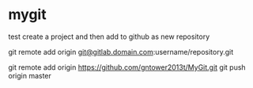 # mygit
test create a project and then add to github as new repository

git remote add origin git@gitlab.domain.com:username/repository.git

git remote add origin https://github.com/gntower2013t/MyGit.git
git push origin master
